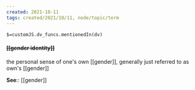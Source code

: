 ```yaml
---
created: 2021-10-11
tags: created/2021/10/11, node/topic/term
---
```

`$=customJS.dv_funcs.mentionedIn(dv)`

#### <s class="topic-title">[[gender identity]]</s>
the personal sense of one's own [[gender]], generally just referred to as own's [[gender]]

**See**:: [[gender]]